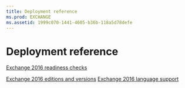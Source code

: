 ```yaml
---
title: Deployment reference
ms.prod: EXCHANGE
ms.assetid: 1999c070-1441-4605-b36b-118a5d78defe
---
```



# Deployment reference

 [Exchange 2016 readiness checks](exchange-2016-readiness-checks.md)
  
    
    

 [Exchange 2016 editions and versions](exchange-2016-editions-and-versions.md)
 [Exchange 2016 language support](exchange-2016-language-support.md)
  
    
    


